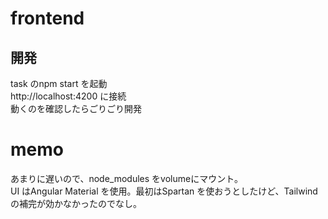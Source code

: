 # frontend

## 開発
task のnpm start を起動  
http://localhost:4200 に接続  
動くのを確認したらごりごり開発  

# memo
あまりに遅いので、node_modules をvolumeにマウント。  
UI はAngular Material を使用。最初はSpartan を使おうとしたけど、Tailwind の補完が効かなかったのでなし。
